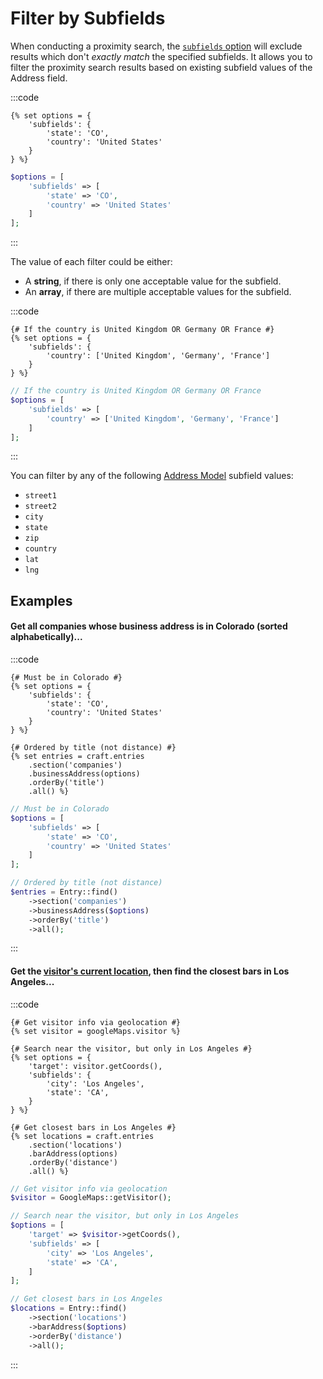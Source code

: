 # Filter by Subfields

When conducting a proximity search, the [`subfields` option](/proximity-search/options/#subfields) will exclude results which don't _exactly match_ the specified subfields. It allows you to filter the proximity search results based on existing subfield values of the Address field.

:::code
```twig
{% set options = {
    'subfields': {
        'state': 'CO',
        'country': 'United States'
    }
} %}
```
```php
$options = [
    'subfields' => [
        'state' => 'CO',
        'country' => 'United States'
    ]
];
```
:::

The value of each filter could be either:

 - A **string**, if there is only one acceptable value for the subfield.
 - An **array**, if there are multiple acceptable values for the subfield.

:::code
```twig
{# If the country is United Kingdom OR Germany OR France #}
{% set options = {
    'subfields': {
        'country': ['United Kingdom', 'Germany', 'France']
    }
} %}
```
```php
// If the country is United Kingdom OR Germany OR France
$options = [
    'subfields' => [
        'country' => ['United Kingdom', 'Germany', 'France']
    ]
];
```
:::

You can filter by any of the following [Address Model](/models/address-model/) subfield values:
 
 - `street1`
 - `street2`
 - `city`
 - `state`
 - `zip`
 - `country`
 - `lat`
 - `lng`

## Examples

#### Get all companies whose business address is in Colorado (sorted alphabetically)...

:::code
```twig
{# Must be in Colorado #}
{% set options = {
    'subfields': {
        'state': 'CO',
        'country': 'United States'
    }
} %}

{# Ordered by title (not distance) #}
{% set entries = craft.entries
    .section('companies')
    .businessAddress(options)
    .orderBy('title')
    .all() %}
```
```php
// Must be in Colorado
$options = [
    'subfields' => [
        'state' => 'CO',
        'country' => 'United States'
    ]
];

// Ordered by title (not distance)
$entries = Entry::find()
    ->section('companies')
    ->businessAddress($options)
    ->orderBy('title')
    ->all();
```
:::

#### Get the [visitor's current location](/geolocation/), then find the closest bars in Los Angeles...

:::code
```twig
{# Get visitor info via geolocation #}
{% set visitor = googleMaps.visitor %}

{# Search near the visitor, but only in Los Angeles #}
{% set options = {
    'target': visitor.getCoords(),
    'subfields': {
        'city': 'Los Angeles',
        'state': 'CA',
    }
} %}

{# Get closest bars in Los Angeles #}
{% set locations = craft.entries
    .section('locations')
    .barAddress(options)
    .orderBy('distance')
    .all() %}
```
```php
// Get visitor info via geolocation
$visitor = GoogleMaps::getVisitor();

// Search near the visitor, but only in Los Angeles
$options = [
    'target' => $visitor->getCoords(),
    'subfields' => [
        'city' => 'Los Angeles',
        'state' => 'CA',
    ]
];

// Get closest bars in Los Angeles
$locations = Entry::find()
    ->section('locations')
    ->barAddress($options)
    ->orderBy('distance')
    ->all();
```
:::
